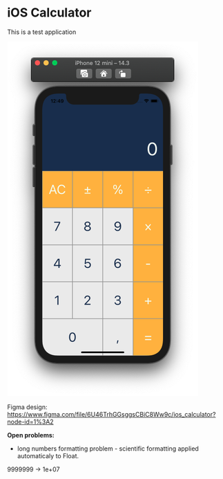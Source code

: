 
# iOS Calculator
This is a test application

![alt text](https://github.com/KonstantinSmirnov/ios_calculator/blob/main/ios_app_screenshot.png)

Figma design:
https://www.figma.com/file/6U46TrhGGsggsCBiC8Ww9c/ios_calculator?node-id=1%3A2


**Open problems:**
- long numbers formatting problem - scientific formatting applied automaticaly to Float.

9999999 -> 1e+07
